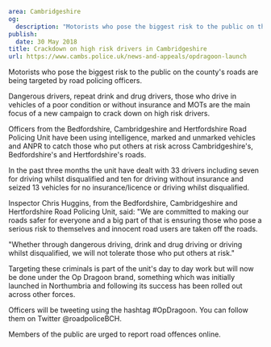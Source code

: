 ```yaml
area: Cambridgeshire
og:
  description: "Motorists who pose the biggest risk to the public on the county\u2019s roads are being targeted by road policing officers."
publish:
  date: 30 May 2018
title: Crackdown on high risk drivers in Cambridgeshire
url: https://www.cambs.police.uk/news-and-appeals/opdragoon-launch
```

Motorists who pose the biggest risk to the public on the county's roads are being targeted by road policing officers.

Dangerous drivers, repeat drink and drug drivers, those who drive in vehicles of a poor condition or without insurance and MOTs are the main focus of a new campaign to crack down on high risk drivers.

Officers from the Bedfordshire, Cambridgeshire and Hertfordshire Road Policing Unit have been using intelligence, marked and unmarked vehicles and ANPR to catch those who put others at risk across Cambridgeshire's, Bedfordshire's and Hertfordshire's roads.

In the past three months the unit have dealt with 33 drivers including seven for driving whilst disqualified and ten for driving without insurance and seized 13 vehicles for no insurance/licence or driving whilst disqualified.

Inspector Chris Huggins, from the Bedfordshire, Cambridgeshire and Hertfordshire Road Policing Unit, said: "We are committed to making our roads safer for everyone and a big part of that is ensuring those who pose a serious risk to themselves and innocent road users are taken off the roads.

"Whether through dangerous driving, drink and drug driving or driving whilst disqualified, we will not tolerate those who put others at risk."

Targeting these criminals is part of the unit's day to day work but will now be done under the Op Dragoon brand, something which was initially launched in Northumbria and following its success has been rolled out across other forces.

Officers will be tweeting using the hashtag #OpDragoon. You can follow them on Twitter @roadpoliceBCH.

Members of the public are urged to report road offences online.
